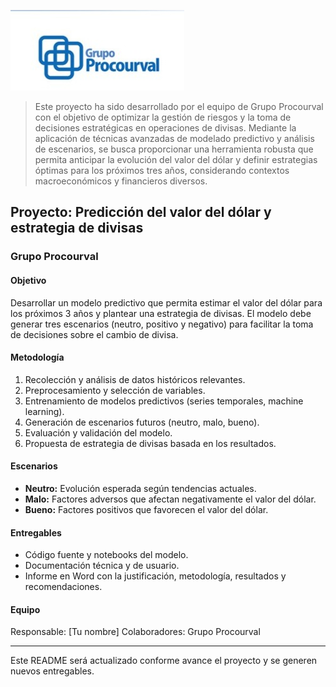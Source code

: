 
![Logo Grupo Procourval](logo%20grupo.JPG)

> Este proyecto ha sido desarrollado por el equipo de Grupo Procourval con el objetivo de optimizar la gestión de riesgos y la toma de decisiones estratégicas en operaciones de divisas. Mediante la aplicación de técnicas avanzadas de modelado predictivo y análisis de escenarios, se busca proporcionar una herramienta robusta que permita anticipar la evolución del valor del dólar y definir estrategias óptimas para los próximos tres años, considerando contextos macroeconómicos y financieros diversos.

## Proyecto: Predicción del valor del dólar y estrategia de divisas

### Grupo Procourval

#### Objetivo
Desarrollar un modelo predictivo que permita estimar el valor del dólar para los próximos 3 años y plantear una estrategia de divisas. El modelo debe generar tres escenarios (neutro, positivo y negativo) para facilitar la toma de decisiones sobre el cambio de divisa.

#### Metodología
1. Recolección y análisis de datos históricos relevantes.
2. Preprocesamiento y selección de variables.
3. Entrenamiento de modelos predictivos (series temporales, machine learning).
4. Generación de escenarios futuros (neutro, malo, bueno).
5. Evaluación y validación del modelo.
6. Propuesta de estrategia de divisas basada en los resultados.

#### Escenarios
- **Neutro:** Evolución esperada según tendencias actuales.
- **Malo:** Factores adversos que afectan negativamente el valor del dólar.
- **Bueno:** Factores positivos que favorecen el valor del dólar.

#### Entregables
- Código fuente y notebooks del modelo.
- Documentación técnica y de usuario.
- Informe en Word con la justificación, metodología, resultados y recomendaciones.

#### Equipo
Responsable: [Tu nombre]
Colaboradores: Grupo Procourval

---
Este README será actualizado conforme avance el proyecto y se generen nuevos entregables.

